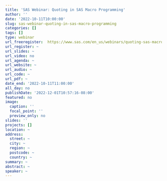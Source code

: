 ```yaml
---
title: 'SAS Webinar: Quoting in SAS Macro Programming'
author: ''
date: '2022-10-11T10:00:00'
slug: sas-webinar-quoting-in-sas-macro-programming
categories: []
tags: []
type: webinar
url_freeregister:  https://www.sas.com/en_us/webinars/quoting-sas-macro-programming.html
url_register: ~
url_slides: ~
url_video: no
url_agenda: ~
url_website: ~
url_audio: ~
url_code: ~
url_pdf: ~
date_end: '2022-10-11T11:00:00'
all_day: no
publishDate: '2022-12-01T10:57:16-08:00'
featured: no
image:
  caption: ''
  focal_point: ''
  preview_only: no
slides: ''
projects: []
location: ~
address:
  street: ~
  city: ~
  region: ~
  postcode: ~
  country: ~
summary: ~
abstract: ~
speaker: ~
---
```


<!--more-->
